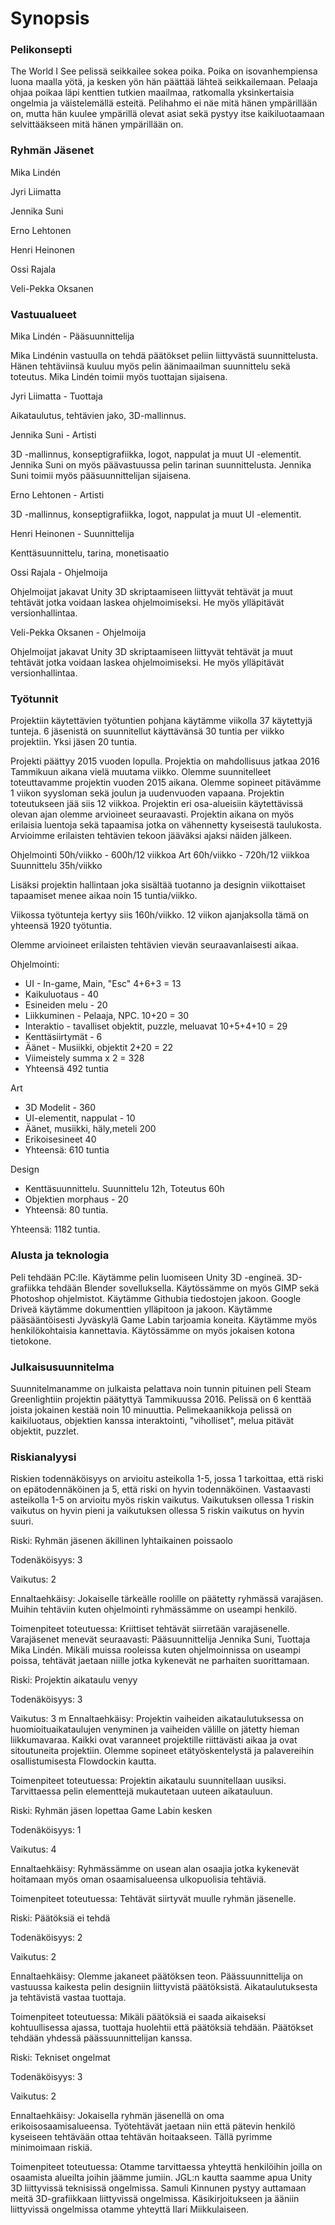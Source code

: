 Synopsis
=======

### Pelikonsepti

The World I See pelissä seikkailee sokea poika. Poika on isovanhempiensa luona maalla yötä, ja kesken yön hän päättää lähteä seikkailemaan. Pelaaja ohjaa poikaa läpi kenttien tutkien maailmaa, ratkomalla yksinkertaisia ongelmia ja väistelemällä esteitä. Pelihahmo ei näe mitä hänen ympärillään on, mutta hän kuulee ympärillä olevat asiat sekä pystyy itse kaikiluotaamaan selvittääkseen mitä hänen ympärillään on. 
### Ryhmän Jäsenet
Mika Lindén 

Jyri Liimatta

Jennika Suni

Erno Lehtonen

Henri Heinonen 

Ossi Rajala 

Veli-Pekka Oksanen 


### Vastuualueet
Mika Lindén - Pääsuunnittelija

Mika Lindénin vastuulla on tehdä päätökset peliin liittyvästä suunnittelusta. Hänen tehtäviinsä kuuluu myös pelin äänimaailman suunnittelu sekä toteutus. Mika Lindén toimii myös tuottajan sijaisena.

Jyri Liimatta - Tuottaja

Aikataulutus, tehtävien jako, 3D-mallinnus.

Jennika Suni - Artisti

3D -mallinnus, konseptigrafiikka, logot, nappulat ja muut UI -elementit. Jennika Suni on myös päävastuussa pelin tarinan suunnittelusta. Jennika Suni toimii myös pääsuunnittelijan sijaisena.

Erno Lehtonen - Artisti

3D -mallinnus, konseptigrafiikka, logot, nappulat ja muut UI -elementit.

Henri Heinonen - Suunnittelija

Kenttäsuunnittelu, tarina, monetisaatio

Ossi Rajala - Ohjelmoija

Ohjelmoijat jakavat Unity 3D skriptaamiseen liittyvät tehtävät ja muut tehtävät jotka voidaan laskea ohjelmoimiseksi. He myös ylläpitävät versionhallintaa.

Veli-Pekka Oksanen - Ohjelmoija

Ohjelmoijat jakavat Unity 3D skriptaamiseen liittyvät tehtävät ja muut tehtävät jotka voidaan laskea ohjelmoimiseksi. He myös ylläpitävät versionhallintaa.


### Työtunnit

Projektiin käytettävien työtuntien pohjana käytämme viikolla 37 käytettyjä tunteja. 6 jäsenistä on suunnitellut käyttävänsä 30 tuntia per viikko projektiin. Yksi jäsen 20 tuntia. 

 
Projekti päättyy 2015 vuoden lopulla. Projektia on mahdollisuus jatkaa 2016 Tammikuun aikana vielä muutama viikko. Olemme suunnitelleet toteuttavamme projektin vuoden 2015 aikana. Olemme sopineet pitävämme 1 viikon syysloman sekä joulun ja uudenvuoden vapaana. Projektin toteutukseen jää siis 12 viikkoa. 
Projektin eri osa-alueisiin käytettävissä olevan ajan olemme arvioineet seuraavasti. Projektin aikana on myös erilaisia luentoja sekä tapaamisa jotka on vähennetty kyseisestä taulukosta. Arvioimme erilaisten tehtävien tekoon jääväksi ajaksi näiden jälkeen. 

Ohjelmointi 50h/viikko - 600h/12 viikkoa
Art 60h/viikko - 720h/12 viikkoa
Suunnittelu 35h/viikko

Lisäksi projektin hallintaan joka sisältää tuotanno ja designin viikottaiset tapaamiset menee aikaa noin 15 tuntia/viikko.

Viikossa työtunteja kertyy siis 160h/viikko. 12 viikon ajanjaksolla tämä on yhteensä 1920 työtuntia.

Olemme arvioineet erilaisten tehtävien vievän seuraavanlaisesti aikaa.

Ohjelmointi:

* UI - In-game, Main, "Esc" 4+6+3 = 13
* Kaikuluotaus - 40
* Esineiden melu - 20
* Liikkuminen - Pelaaja, NPC. 10+20 = 30
* Interaktio - tavalliset objektit, puzzle, meluavat 10+5+4+10 = 29
* Kenttäsiirtymät - 6
* Äänet - Musiikki, objektit 2+20  = 22
* Viimeistely summa x 2 = 328
* Yhteensä 492 tuntia

Art

* 3D Modelit - 360
* UI-elementit, nappulat - 10
* Äänet, musiikki, häly,meteli 200
* Erikoisesineet 40
* Yhteensä: 610 tuntia

Design

* Kenttäsuunnittelu. Suunnittelu 12h, Toteutus 60h
* Objektien morphaus - 20
* Yhteensä: 80 tuntia.

Yhteensä: 1182 tuntia. 






### Alusta ja teknologia

Peli tehdään PC:lle. Käytämme pelin luomiseen Unity 3D -engineä. 3D-grafiikka tehdään Blender sovelluksella. Käytössämme on myös GIMP sekä Photoshop ohjelmistot. Käytämme Githubia tiedostojen jakoon. Google Driveä käytämme dokumenttien ylläpitoon ja jakoon. Käytämme pääsääntöisesti Jyväskylä Game Labin tarjoamia koneita. Käytämme myös henkilökohtaisia kannettavia. Käytössämme on myös jokaisen kotona tietokone. 


### Julkaisusuunnitelma
Suunnitelmanamme on julkaista pelattava noin tunnin pituinen peli Steam Greenlightiin projektin päätyttyä Tammikuussa 2016. Pelissä on 6 kenttää joista jokainen kestää noin 10 minuuttia. Pelimekaanikkoja pelissä on kaikiluotaus, objektien kanssa interaktointi, "viholliset", melua pitävät objektit, puzzlet. 



### Riskianalyysi

Riskien todennäköisyys on arvioitu asteikolla 1-5, jossa 1 tarkoittaa, että riski on  epätodennäköinen  ja  5,  että  riski  on  hyvin  todennäköinen.  Vastaavasti asteikolla 1-5 on arvioitu myös riskin vaikutus. Vaikutuksen ollessa 1 riskin vaikutus  on  hyvin  pieni  ja  vaikutuksen  ollessa  5  riskin  vaikutus  on  hyvin suuri. 

Riski: Ryhmän jäsenen äkillinen lyhtaikainen poissaolo  

Todenäköisyys: 3 

Vaikutus: 2

Ennaltaehkäisy: Jokaiselle tärkeälle roolille on päätetty ryhmässä varajäsen. Muihin tehtäviin kuten ohjelmointi ryhmässämme on useampi henkilö.

Toimenpiteet toteutuessa: Kriittiset tehtävät siirretään varajäsenelle. Varajäsenet menevät seuraavasti: Pääsuunnittelija Jennika Suni, Tuottaja Mika Lindén. Mikäli muissa rooleissa kuten ohjelmoinnissa on useampi poissa, tehtävät jaetaan niille jotka kykenevät ne parhaiten suorittamaan.


Riski: Projektin aikataulu venyy

Todenäköisyys: 3

Vaikutus: 3
m
Ennaltaehkäisy: Projektin  vaiheiden  aikataulutuksessa  on  huomioituaikataulujen venyminen ja vaiheiden välille on jätetty hieman liikkumavaraa. Kaikki  ovat  varanneet  projektille  riittävästi  aikaa  ja  ovat  sitoutuneita projektiin. Olemme sopineet etätyöskentelystä ja palavereihin osallistumisesta Flowdockin kautta.

Toimenpiteet toteutuessa: Projektin aikataulu suunnitellaan uusiksi. Tarvittaessa pelin elementtejä mukautetaan uuteen aikatauluun.


Riski: Ryhmän jäsen lopettaa Game Labin kesken

Todenäköisyys: 1 

Vaikutus: 4 

Ennaltaehkäisy: Ryhmässämme on usean alan osaajia jotka kykenevät hoitamaan myös oman osaamisalueensa ulkopuolisia tehtäviä. 

Toimenpiteet toteutuessa: Tehtävät siirtyvät muulle ryhmän jäsenelle. 

Riski: Päätöksiä ei tehdä

Todenäköisyys: 2

Vaikutus: 2

Ennaltaehkäisy: Olemme jakaneet päätöksen teon. Päässuunnittelija on vastuussa kaikesta pelin designiin liittyvistä päätöksistä. Aikataulutuksesta ja tehtävistä vastaa tuottaja. 

Toimenpiteet toteutuessa: Mikäli päätöksiä ei saada aikaiseksi kohtuullisessa ajassa, tuottaja huolehtii että päätöksiä tehdään. Päätökset tehdään yhdessä päässuunnittelijan kanssa. 


Riski: Tekniset ongelmat

Todenäköisyys: 3

Vaikutus: 2

Ennaltaehkäisy: Jokaisella ryhmän jäsenellä on oma erikoisosaamisalueensa. Työtehtävät jaetaan niin että pätevin henkilö kyseiseen tehtävään ottaa tehtävän hoitaakseen. Tällä pyrimme minimoimaan riskiä. 

Toimenpiteet toteutuessa: Otamme tarvittaessa yhteyttä henkilöihin joilla on osaamista alueilta joihin jäämme jumiin. JGL:n kautta saamme apua Unity 3D liittyvissä teknisissä ongelmissa. Samuli Kinnunen pystyy auttamaan meitä 3D-grafiikkaan liittyvissä ongelmissa. Käsikirjoitukseen ja ääniin liittyvissä ongelmissa otamme yhteyttä Ilari Miikkulaiseen. 


